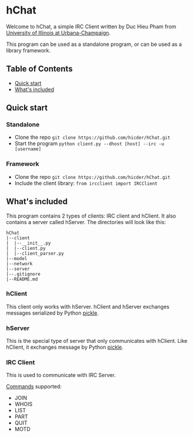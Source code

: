 hChat
=====

Welcome to hChat, a simple IRC Client written by Duc Hieu Pham from [University
of Illinois at Urbana-Champaign](http://illinois.edu).

This program can be used as a standalone program, or can be used as a library
framework.

## Table of Contents
- [Quick start](#quick-start)
- [What's included](#whats-included)

## Quick start
### Standalone
- Clone the repo `git clone https://github.com/hicder/hChat.git`
- Start the program `python client.py --dhost [host] --irc -u [username]`

### Framework
- Clone the repo `git clone https://github.com/hicder/hChat.git`
- Include the client library: `from ircclient import IRCClient`

## What's included

This program contains 2 types of clients: IRC client and hClient. It also
contains a server called hServer. The directories will look like this:
```
hChat
|--client
|  |--__init__.py
|  |--client.py
|  |--client_parser.py
|--model
|--network
|--server
|--.gitignore
|--README.md
```

### hClient

This client only works with hServer. hClient and hServer exchanges messages
serialized by Python [pickle](https://docs.python.org/2/library/pickle.html).

### hServer

This is the special type of server that only communicates with hClient. Like
hClient, it exchanges message by Python [pickle](https://docs.python.org/2/library/pickle.html).

### IRC Client

This is used to communicate with IRC Server.

[Commands](http://en.wikipedia.org/wiki/List_of_Internet_Relay_Chat_commands) supported:
- JOIN
- WHOIS
- LIST
- PART
- QUIT
- MOTD